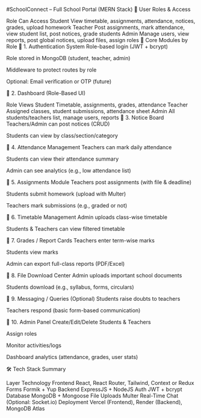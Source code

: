 #SchoolConnect – Full School Portal (MERN Stack)
👥 User Roles & Access

Role	Can Access
Student	View timetable, assignments, attendance, notices, grades, upload homework
Teacher	Post assignments, mark attendance, view student list, post notices, grade students
Admin	Manage users, view reports, post global notices, upload files, assign roles
🧩 Core Modules by Role
🔹 1. Authentication System
Role-based login (JWT + bcrypt)

Role stored in MongoDB (student, teacher, admin)

Middleware to protect routes by role

Optional: Email verification or OTP (future)

🔹 2. Dashboard (Role-Based UI)

Role	Views
Student	Timetable, assignments, grades, attendance
Teacher	Assigned classes, student submissions, attendance sheet
Admin	All students/teachers list, manage users, reports
🔹 3. Notice Board
Teachers/Admin can post notices (CRUD)

Students can view by class/section/category

🔹 4. Attendance Management
Teachers can mark daily attendance

Students can view their attendance summary

Admin can see analytics (e.g., low attendance list)

🔹 5. Assignments Module
Teachers post assignments (with file & deadline)

Students submit homework (upload with Multer)

Teachers mark submissions (e.g., graded or not)

🔹 6. Timetable Management
Admin uploads class-wise timetable

Students & Teachers can view filtered timetable

🔹 7. Grades / Report Cards
Teachers enter term-wise marks

Students view marks

Admin can export full-class reports (PDF/Excel)

🔹 8. File Download Center
Admin uploads important school documents

Students download (e.g., syllabus, forms, circulars)

🔹 9. Messaging / Queries (Optional)
Students raise doubts to teachers

Teachers respond (basic form-based communication)

🔹 10. Admin Panel
Create/Edit/Delete Students & Teachers

Assign roles

Monitor activities/logs

Dashboard analytics (attendance, grades, user stats)

🛠️ Tech Stack Summary

Layer	Technology
Frontend	React, React Router, Tailwind, Context or Redux
Forms	Formik + Yup
Backend	ExpressJS + NodeJS
Auth	JWT + bcrypt
Database	MongoDB + Mongoose
File Uploads	Multer
Real-Time Chat	(Optional: Socket.io)
Deployment	Vercel (Frontend), Render (Backend), MongoDB Atlas
